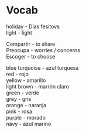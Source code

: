 # Vocab
holiday - Días fesitovs  
light - light  

Compartir - to share  
Preocupa - worries / concerns  
Escoger - to choose  

blue turquoise - azul turquesa  
red - rojo  
yellow - amarillo  
light brown - marrón claro      
green - verde  
grey - gris  
orange - naranja    
pink - rosa  
purple - morado  
navy - azul marino  